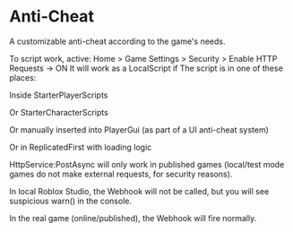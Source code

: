 # Anti-Cheat
A customizable anti-cheat according to the game's needs. 

To script work, active: Home > Game Settings > Security > Enable HTTP Requests → ON
It will work as a LocalScript if
The script is in one of these places:

Inside StarterPlayerScripts

Or StarterCharacterScripts

Or manually inserted into PlayerGui (as part of a UI anti-cheat system)

Or in ReplicatedFirst with loading logic

HttpService:PostAsync will only work in published games (local/test mode games do not make external requests, for security reasons).

In local Roblox Studio, the Webhook will not be called, but you will see suspicious warn() in the console.

In the real game (online/published), the Webhook will fire normally.

